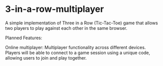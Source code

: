 # 3-in-a-row-multiplayer
A simple implementation of Three in a Row (Tic-Tac-Toe) game that allows two players to play against each other in the same browser. 


Planned Features:

Online multiplayer: Multiplayer functionality across different devices. Players will be able to connect to a game session using a unique code, allowing users to join and play together.

